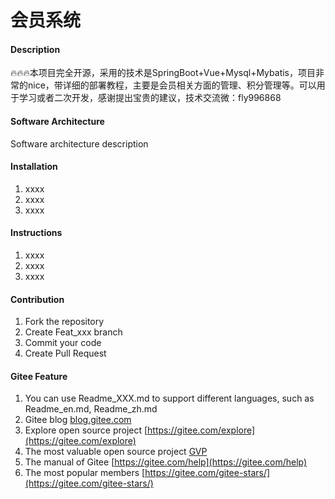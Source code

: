 # 会员系统

#### Description
🔥🔥🔥本项目完全开源，采用的技术是SpringBoot+Vue+Mysql+Mybatis，项目非常的nice，带详细的部署教程，主要是会员相关方面的管理、积分管理等。可以用于学习或者二次开发，感谢提出宝贵的建议，技术交流微：fly996868

#### Software Architecture
Software architecture description

#### Installation

1.  xxxx
2.  xxxx
3.  xxxx

#### Instructions

1.  xxxx
2.  xxxx
3.  xxxx

#### Contribution

1.  Fork the repository
2.  Create Feat_xxx branch
3.  Commit your code
4.  Create Pull Request


#### Gitee Feature

1.  You can use Readme\_XXX.md to support different languages, such as Readme\_en.md, Readme\_zh.md
2.  Gitee blog [blog.gitee.com](https://blog.gitee.com)
3.  Explore open source project [https://gitee.com/explore](https://gitee.com/explore)
4.  The most valuable open source project [GVP](https://gitee.com/gvp)
5.  The manual of Gitee [https://gitee.com/help](https://gitee.com/help)
6.  The most popular members  [https://gitee.com/gitee-stars/](https://gitee.com/gitee-stars/)
